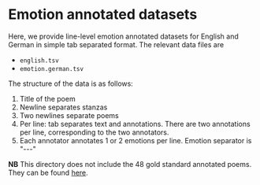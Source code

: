 # Emotion annotated datasets 

Here, we provide line-level emotion annotated datasets for English and German in simple tab separated format. The relevant data files are
- `english.tsv`
- `emotion.german.tsv`

The structure of the data is as follows:

1. Title of the poem
2. Newline separates stanzas
3. Two newlines separate poems
4. Per line: tab separates text and annotations. There are two annotations per line, corresponding to the two annotators.
5. Each annotator annotates 1 or 2 emotions per line. Emotion separator is "---"

**NB** This directory does not include the 48 gold standard annotated poems. They can be found [here](https://github.com/tnhaider/poetry-emotion/tree/master/XMLGold).
